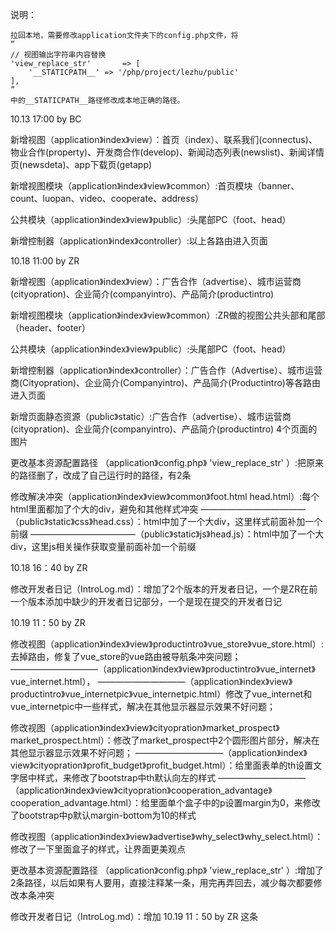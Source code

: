 
说明：
	


	拉回本地，需要修改application文件夹下的config.php文件，将
	“
	// 视图输出字符串内容替换
    'view_replace_str'       => [
        '__STATICPATH__' => '/php/project/lezhu/public'
    ],
	”
	中的__STATICPATH__路径修改成本地正确的路径。
	
	

10.13 17:00   by  BC

新增视图（application》index》view）：首页（index）、联系我们(connectus)、物业合作(property)、开发商合作(develop)、新闻动态列表(newslist)、新闻详情页(newsdeta)、app下载页(getapp)

新增视图模块（application》index》view》common）:首页模块（banner、count、luopan、video、cooperate、address）

公共模块（application》index》view》public）:头尾部PC（foot、head）

新增控制器（application》index》controller）:以上各路由进入页面



10.18 11:00   by  ZR

新增视图（application》index》view）：广告合作（advertise）、城市运营商(cityopration)、企业简介(companyintro)、产品简介(productintro)

新增视图模块（application》index》view》common）:ZR做的视图公共头部和尾部（header、footer）

公共模块（application》index》view》public）:头尾部PC（foot、head）

新增控制器（application》index》controller）：广告合作（Advertise）、城市运营商(Cityopration)、企业简介(Companyintro)、产品简介(Productintro)等各路由进入页面

新增页面静态资源（public》static）:广告合作（advertise）、城市运营商(cityopration)、企业简介(companyintro)、产品简介(productintro) 4个页面的图片

更改基本资源配置路径 （application》config.php》 'view_replace_str' ）:把原来的路径删了，改成了自己运行时的路径，有2条

修改解决冲突（application》index》view》common》foot.html head.html）:每个html里面都加了个大的div，避免和其他样式冲突
————————————（public》static》css》head.css）：html中加了一个大div，这里样式前面补加一个前缀
————————————（public》static》js》head.js）：html中加了一个大div，这里js相关操作获取变量前面补加一个前缀



10.18 16：40   by  ZR

修改开发者日记（IntroLog.md）：增加了2个版本的开发者日记，一个是ZR在前一个版本添加中缺少的开发者日记部分，一个是现在提交的开发者日记



10.19 11：50   by  ZR

修改视图（application》index》view》productintro》vue_store》vue_store.html）:去掉路由，修复了vue_store的vue路由被导航条冲突问题；
——————————（application》index》view》productintro》vue_internet》vue_internet.html），
——————————（application》index》view》productintro》vue_internetpic》vue_internetpic.html）修改了vue_internet和vue_internetpic中一些样式，解决在其他显示器显示效果不好问题；

修改视图（application》index》view》cityopration》market_prospect》market_prospect.html）：修改了market_prospect中2个圆形图片部分，解决在其他显示器显示效果不好问题；
——————————（application》index》view》cityopration》profit_budget》profit_budget.html）：给里面表单的th设置文字居中样式，来修改了bootstrap中th默认向左的样式
——————————（application》index》view》cityopration》cooperation_advantage》cooperation_advantage.html）：给里面单个盒子中的p设置margin为0，来修改了bootstrap中p默认margin-bottom为10的样式

修改视图（application》index》view》advertise》why_select》why_select.html）：修改了一下里面盒子的样式，让界面更美观点

更改基本资源配置路径 （application》config.php》 'view_replace_str' ）:增加了2条路径，以后如果有人要用，直接注释某一条，用完再弄回去，减少每次都要修改本条冲突

修改开发者日记（IntroLog.md）：增加 10.19 11：50 by ZR 这条




